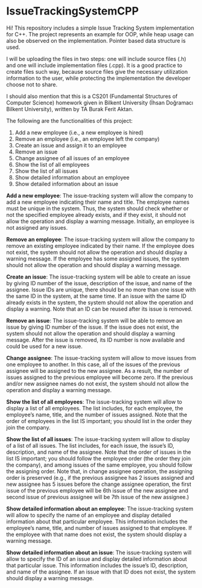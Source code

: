 # IssueTrackingSystemCPP
Hi! This repository includes a simple Issue Tracking System implementation for C++. The project represents an example for OOP, while heap usage can also be observed on the implementation. Pointer based data structure is used.

I will be uploading the files in two steps: one will include source files (.h) and one will include implementation files (.cpp). It is a good practice to create files such way, because source files give the necessary utilization information to the user, while protecting the implementation the developer choose not to share.

I should also mention that this is a CS201 (Fundamental Structures of Computer Science) homework given in Bilkent University (İhsan Doğramacı Bilkent University), written by TA Burak Ferit Aktan.

The following are the functionalities of this project:

1. Add a new employee (i.e., a new employee is hired)
2. Remove an employee (i.e., an employee left the company)
3. Create an issue and assign it to an employee
4. Remove an issue
5. Change assignee of all issues of an employee
6. Show the list of all employees
7. Show the list of all issues
8. Show detailed information about an employee
9. Show detailed information about an issue

**Add a new employee**: The issue-tracking system will allow the company to add a new employee
indicating their name and title. The employee names must be unique in the system. Thus, the system
should check whether or not the specified employee already exists, and if they exist, it should not allow
the operation and display a warning message. Initially, an employee is not assigned any issues.

**Remove an employee**: The issue-tracking system will allow the company to remove an existing
employee indicated by their name. If the employee does not exist, the system should not allow the
operation and should display a warning message. If the employee has some assigned issues, the system
should not allow the operation and should display a warning message.

**Create an issue**: The issue-tracking system will be able to create an issue by giving ID number of the
issue, description of the issue, and name of the assignee. Issue IDs are unique, there should be no more
than one issue with the same ID in the system, at the same time. If an issue with the same ID already
exists in the system, the system should not allow the operation and display a warning. Note that an ID
can be reused after its issue is removed.

**Remove an issue**: The issue-tracking system will be able to remove an issue by giving ID number
of the issue. If the issue does not exist, the system should not allow the operation and should display
a warning message. After the issue is removed, its ID number is now available and could be used for a
new issue.

**Change assignee**: The issue-tracking system will allow to move issues from one employee to another.
In this case, all of the issues of the previous assignee will be assigned to the new assignee. As a result,
the number of issues assigned to the previous employee will become zero. If the previous and/or new
assignee names do not exist, the system should not allow the operation and display a warning message.

**Show the list of all employees**: The issue-tracking system will allow to display a list of all employees.
The list includes, for each employee, the employee’s name, title, and the number of issues assigned. Note
that the order of employees in the list IS important; you should list in the order they join the company.

**Show the list of all issues**: The issue-tracking system will allow to display of a list of all issues.
The list includes, for each issue, the issue’s ID, description, and name of the assignee. Note that the
order of issues in the list IS important; you should follow the employee order (the order they join the
company), and among issues of the same employee, you should follow the assigning order. Note that,
in change assignee operation, the assigning order is preserved (e.g., if the previous assignee has 2 issues
assigned and new assignee has 5 issues before the change assignee operation, the first issue of the previous
employee will be 6th issue of the new assignee and second issue of previous assignee will be 7th issue of
the new assignee.)

**Show detailed information about an employee**: The issue-tracking system will allow to specify the
name of an employee and display detailed information about that particular employee. This information
includes the employee’s name, title, and number of issues assigned to that employee. If the employee
with that name does not exist, the system should display a warning message.

**Show detailed information about an issue**: The issue-tracking system will allow to specify the ID
of an issue and display detailed information about that particular issue. This information includes the
issue’s ID, description, and name of the assignee. If an issue with that ID does not exist, the system
should display a warning message.
